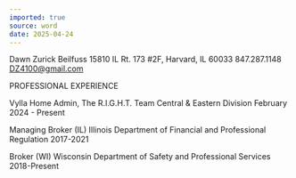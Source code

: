```yaml
---
imported: true
source: word
date: 2025-04-24
---
```


Dawn Zurick Beilfuss
15810 IL Rt. 173 #2F, Harvard, IL 60033
847.287.1148
DZ4100@gmail.com

PROFESSIONAL EXPERIENCE

Vylla Home
Admin, The R.I.G.H.T. Team
Central & Eastern Division
February 2024 - Present

Managing Broker (IL)
Illinois Department of Financial and Professional Regulation
2017-2021

Broker (WI)
Wisconsin Department of Safety and Professional Services
2018-Present